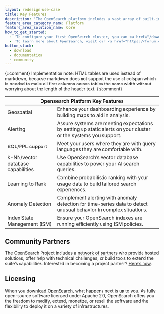 ```yaml
---
layout: redesign-use-case
title: Key Features
description: 'The OpenSearch platform includes a vast array of built-in features, with new features contributed in every <a href="https://github.com/orgs/opensearch-project/projects/220" target="_blank">major or minor release</a>. The following are a few of the capabilities that help OpenSearch stand alone.'
feature_area_category_name: Platform
feature_area_solution_name: Core
how_to_get_started:
  - 'To configure your first OpenSearch cluster, you can <a href="/downloads">download the OpenSearch components</a> in a variety of distributions or start with the official <a href="/downloads.html#docker-compose">Docker image.</a>'
  - 'To learn more about OpenSearch, visit our <a href="https://forum.opensearch.org/" target="_blank">community forum</a>, explore the <a href="https://opensearch.org/docs/latest/" target="_blank">documentation</a>, or visit the project on <a href="https://github.com/opensearch-project" target="_blank">GitHub</a>.'
button_stack:
  - download
  - documentation
  - community
---
```


{::comment}
    Implementation note: HTML tables are used instead of markdown, because markdown 
    does not support the use of colspan which is needed to make all first columns 
    across tables the same width without worrying about the length of the header text.
{:/comment}

<table>
    <thead>
        <tr>
            <th colspan="2">Opensearch Platform Key Features</th>
        </tr>
    </thead>
    <tbody>
        <tr>
            <td>Geospatial</td>
            <td>Enhance your dashboarding experience by building maps to aid in analysis.</td>
        </tr>
        <tr>
            <td>Alerting</td>
            <td>Assure systems are meeting expectations by setting up static alerts on your cluster or the systems you support.</td>
        </tr>
        <tr>
            <td>SQL/PPL support</td>
            <td>Meet your users where they are with query languages they are comfortable with.</td>
        </tr>
        <tr>
            <td>k-NN/vector database capabilities</td>
            <td>Use OpenSearch’s vector database capabilities to power your AI search queries.</td>
        </tr>
        <tr>
            <td>Learning to Rank</td>
            <td>Combine probabilistic ranking with your usage data to build tailored search experiences.</td>
        </tr>
        <tr>
            <td>Anomaly Detection</td>
            <td>Complement alerting with anomaly detection for time-series data to detect unusual behavior in complex situations.</td>
        </tr>
        <tr>
            <td>Index State Management (ISM)</td>
            <td>Ensure your OpenSearch indexes are running efficiently using ISM policies.</td>
        </tr>
    </tbody>
</table>
<div class="platform-page--solution--use-cases__fog-background" markdown=1>

## Community Partners

The OpenSearch Project includes a [network of partners](/partners) who provide hosted solutions, offer help with technical challenges, or build tools to extend the suite’s capabilities. Interested in becoming a project partner? [Here’s how](/new-partner.html).

## Licensing

When you [download OpenSearch](/downloads), what happens next is up to you. As fully open-source software licensed under Apache 2.0, OpenSearch offers you the freedom to modify, extend, monetize, or resell the software and the flexibility to deploy it on a variety of infrastructures.

</div>

